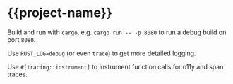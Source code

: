 # {{project-name}}

Build and run with `cargo`, e.g. `cargo run -- -p 8080` to run a debug build on
port `8080`.

Use `RUST_LOG=debug` (or even `trace`) to get more detailed logging.

Use `#[tracing::instrument]` to instrument function calls for o11y and span traces.